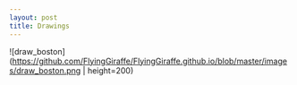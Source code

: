 ```yaml
---
layout: post
title: Drawings
---
```

![draw_boston](https://github.com/FlyingGiraffe/FlyingGiraffe.github.io/blob/master/images/draw_boston.png | height=200)
